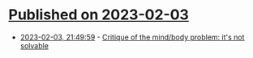 # [Published on 2023-02-03](index.md)

* [2023-02-03, 21:49:59](https://news.ycombinator.com/item?id=34648206) - [Critique of the mind/body problem: it's not solvable](https://www.jsanilac.com/mind/)
